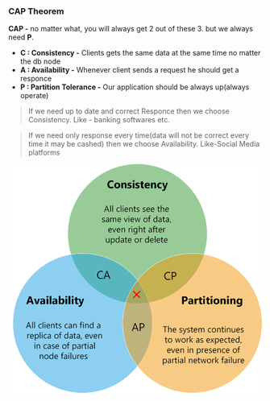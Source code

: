### CAP Theorem

**CAP -** no matter what, you will always get 2 out of these 3. but we always need **P**.

* **C : Consistency -** Clients gets the same data at the same time no matter the db node
* **A : Availability -** Whenever client sends a request he should get a responce
* **P : Partition Tolerance -** Our application should be always up(always operate)

> If we need up to date and correct Responce then we choose Consistency. Like - banking softwares etc.

> If we need only response every time(data will not be correct every time it may be cashed) then we choose Availability. Like-Social Media platforms

![1752862976197](image/CAPTheorem/1752862976197.png)
